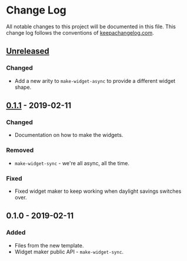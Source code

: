 # Change Log
All notable changes to this project will be documented in this file. This change log follows the conventions of [keepachangelog.com](http://keepachangelog.com/).

## [Unreleased]
### Changed
- Add a new arity to `make-widget-async` to provide a different widget shape.

## [0.1.1] - 2019-02-11
### Changed
- Documentation on how to make the widgets.

### Removed
- `make-widget-sync` - we're all async, all the time.

### Fixed
- Fixed widget maker to keep working when daylight savings switches over.

## 0.1.0 - 2019-02-11
### Added
- Files from the new template.
- Widget maker public API - `make-widget-sync`.

[Unreleased]: https://github.com/your-name/clj-stad/compare/0.1.1...HEAD
[0.1.1]: https://github.com/your-name/clj-stad/compare/0.1.0...0.1.1
